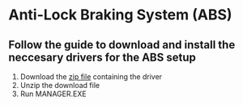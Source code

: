 # Anti-Lock Braking System (ABS)
## Follow the guide to download and install the neccesary drivers for the ABS setup

1. Download the [zip file](https://github.com/ZeyadGamal/Cyber-Physical-Systems/blob/master/ABS/ABS_86_64_USB2.zip) containing the driver
2. Unzip the download file
3. Run MANAGER.EXE
